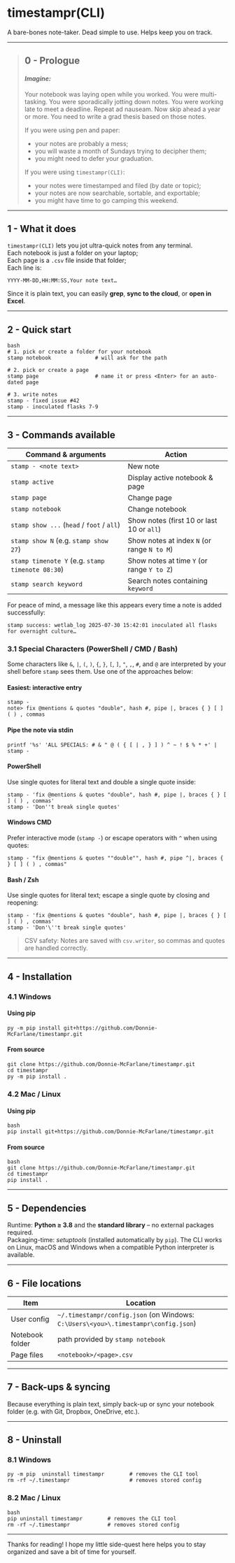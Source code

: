 # timestampr(CLI)

A bare-bones note-taker. Dead simple to use. Helps keep you on track.

---

>## 0 - Prologue
>
> #### *Imagine:*
> Your notebook was laying open while you worked. You were multi-tasking. You were sporadically jotting down notes. You were working late to meet a deadline. Repeat ad nauseam. Now skip ahead a year or more. You need to write a grad thesis based on those notes.
>
>If you were using pen and paper:
>- your notes are probably a mess;
>- you will waste a month of Sundays trying to decipher them;
>- you might need to defer your graduation.
>
>If you were using `timestampr(CLI)`:
>- your notes were timestamped and filed (by date or topic);
>- your notes are now searchable, sortable, and exportable;
>- you might have time to go camping this weekend.

---

## 1 - What it does

`timestampr(CLI)` lets you jot ultra-quick notes from any terminal.\
Each notebook is just a folder on your laptop;\
Each page is a `.csv` file inside that folder;\
Each line is:

```
YYYY-MM-DD,HH:MM:SS,Your note text…
```

Since it is plain text, you can easily **grep**, **sync to the cloud**, or **open in Excel**.

---

## 2 - Quick start

```
bash
# 1. pick or create a folder for your notebook
stamp notebook              # will ask for the path

# 2. pick or create a page
stamp page                  # name it or press <Enter> for an auto-dated page

# 3. write notes
stamp - fixed issue #42
stamp - inoculated flasks 7-9
```

---

## 3 - Commands available

| Command & arguments                                   | Action                                  |
| ----------------------------------------------------- | --------------------------------------- |
| `stamp - <note text>`                                 | New note                                |
| `stamp active`                                        | Display active notebook & page          |
| `stamp page`                                          | Change page                             |
| `stamp notebook`                                      | Change notebook                         |
| `stamp show ...` (`head` / `foot` / `all`)            | Show notes (first 10 or last 10 or `all`) |
| `stamp show N` (e.g. `stamp show 27`)                 | Show notes at index `N` (or range `N to M`) |
| `stamp timenote Y` (e.g. `stamp timenote 08:30`)      | Show notes at time `Y` (or range `Y to Z`)  |
| `stamp search keyword`                                | Search notes containing `keyword`       |

For peace of mind, a message like this appears every time a note is added successfully:

```
stamp success: wetlab_log 2025-07-30 15:42:01 inoculated all flasks for overnight culture…
```

### 3.1 Special Characters (PowerShell / CMD / Bash)

Some characters like `&`, `|`, `(`, `)`, `{`, `}`, `[`, `]`, `"`, `,`, `#`, and `@` are interpreted by your shell before `stamp` sees them. Use one of the approaches below:

#### Easiest: interactive entry

```
stamp -
note> fix @mentions & quotes "double", hash #, pipe |, braces { } [ ] ( ) , commas
```

#### Pipe the note via stdin

```
printf '%s' 'ALL SPECIALS: # & " @ ( { [ | , } ] ) ^ ~ ! $ % * +' | stamp -
```

#### PowerShell

Use single quotes for literal text and double a single quote inside:

```
stamp - 'fix @mentions & quotes "double", hash #, pipe |, braces { } [ ] ( ) , commas'
stamp - 'Don''t break single quotes'
```

#### Windows CMD

Prefer interactive mode (`stamp -`) or escape operators with `^` when using quotes:

```
stamp - "fix @mentions & quotes ""double"", hash #, pipe ^|, braces { } [ ] ( ) , commas"
```

#### Bash / Zsh

Use single quotes for literal text; escape a single quote by closing and reopening:

```
stamp - 'fix @mentions & quotes "double", hash #, pipe |, braces { } [ ] ( ) , commas'
stamp - 'Don'\''t break single quotes'
```

> CSV safety: Notes are saved with `csv.writer`, so commas and quotes are handled correctly.

---

## 4 - Installation

### 4.1 Windows

#### Using pip

```
py -m pip install git+https://github.com/Donnie-McFarlane/timestampr.git
```

#### From source

```
git clone https://github.com/Donnie-McFarlane/timestampr.git
cd timestampr
py -m pip install .
```

### 4.2 Mac / Linux

#### Using pip

```
bash
pip install git+https://github.com/Donnie-McFarlane/timestampr.git
```

#### From source

```
bash
git clone https://github.com/Donnie-McFarlane/timestampr.git
cd timestampr
pip install .
```

---

## 5 - Dependencies

Runtime: **Python ≥ 3.8** and the **standard library** – no external packages required.\
Packaging-time: *setuptools* (installed automatically by `pip`). The CLI works
on Linux, macOS and Windows when a compatible Python interpreter is available.

---

## 6 - File locations

| Item            | Location                             |
| --------------- | ------------------------------------ |
| User config     | `~/.timestampr/config.json` (on Windows: `C:\Users\<you>\.timestampr\config.json`) |
| Notebook folder | path provided by `stamp notebook` |
| Page files      | `<notebook>/<page>.csv`              |

---

## 7 - Back-ups & syncing

Because everything is plain text, simply back-up or sync your notebook folder (e.g. with Git, Dropbox, OneDrive, etc.).

---

## 8 - Uninstall

### 8.1 Windows

```
py -m pip  uninstall timestampr        # removes the CLI tool
rm -rf ~/.timestampr                   # removes stored config
```

### 8.2 Mac / Linux

```
bash
pip uninstall timestampr        # removes the CLI tool
rm -rf ~/.timestampr            # removes stored config
```

---

Thanks for reading! I hope my little side-quest here helps you to stay organized and save a bit of time for yourself.
